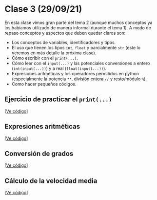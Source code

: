 # Clase 3 (29/09/21)

En esta clase vimos gran parte del tema 2 (aunque muchos conceptos ya los habíamos utilizado de manera informal durante el tema 1). A modo de repaso conceptos y aspectos que deben quedar claros son:
* Los conceptos de variables, identificadores y tipos.
* El uso que tienen los tipos `int`, `float` y parcialmente `str` (este lo veremos en más detalle la próxima clase).
* Cómo escribir con el `print(...)`.
* Cómo leer con el `input(...)` y las potenciales conversiones a entero (`int(input(...))`) y a real (`float(input(...))`).
* Expresiones aritméticas y los operadores permitidos en python (especialmente la potencia `**`, división entera `//` y resto/módulo `%`).  
* Como hacer pequeños códigos.

## Ejercicio de practicar el `print(...)`

[[Ve código](codigo/t3e01.print.py)]

## Expresiones aritméticas

[[Ve código](codigo/t3e02.expresiones.py)]

## Conversión de grados

[[Ve código](codigo/t3e03.conversion.py)]

## Cálculo de la velocidad media

[[Ve código](codigo/t3e04.velocidad.py)]
